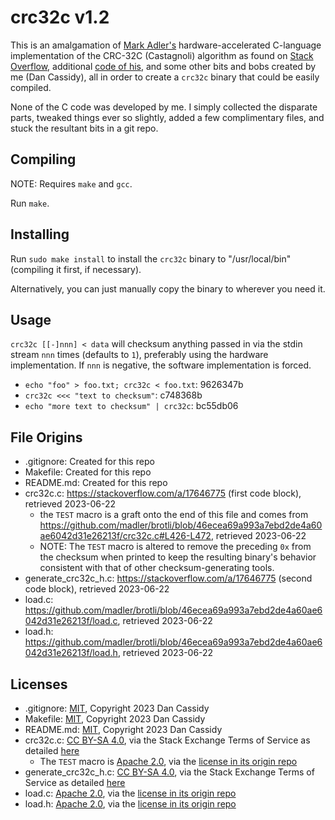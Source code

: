 # crc32c v1.2

This is an amalgamation of [Mark Adler's](https://github.com/madler) hardware-accelerated C-language implementation of the CRC-32C (Castagnoli) algorithm as found on [Stack Overflow](https://stackoverflow.com/a/17646775), additional [code of his](https://github.com/madler/brotli/blob/46ecea69a993a7ebd2de4a60ae6042d31e26213f), and some other bits and bobs created by me (Dan Cassidy), all in order to create a `crc32c` binary that could be easily compiled.

None of the C code was developed by me. I simply collected the disparate parts, tweaked things ever so slightly, added a few complimentary files, and stuck the resultant bits in a git repo.


## Compiling

NOTE: Requires `make` and `gcc`.

Run `make`.


## Installing

Run `sudo make install` to install the `crc32c` binary to "/usr/local/bin" (compiling it first, if necessary).

Alternatively, you can just manually copy the binary to wherever you need it.


## Usage

`crc32c [[-]nnn] < data` will checksum anything passed in via the stdin stream `nnn` times (defaults to `1`), preferably using the hardware implementation. If `nnn` is negative, the software implementation is forced.

- `echo "foo" > foo.txt; crc32c < foo.txt`: 9626347b
- `crc32c <<< "text to checksum"`: c748368b
- `echo "more text to checksum" | crc32c`: bc55db06


## File Origins

- .gitignore: Created for this repo
- Makefile: Created for this repo
- README.md: Created for this repo
- crc32c.c: <https://stackoverflow.com/a/17646775> (first code block), retrieved 2023-06-22
    - the `TEST` macro is a graft onto the end of this file and comes from <https://github.com/madler/brotli/blob/46ecea69a993a7ebd2de4a60ae6042d31e26213f/crc32c.c#L426-L472>, retrieved 2023-06-22
    - NOTE: The `TEST` macro is altered to remove the preceding `0x` from the checksum when printed to keep the resulting binary's behavior consistent with that of other checksum-generating tools.
- generate_crc32c_h.c: <https://stackoverflow.com/a/17646775> (second code block), retrieved 2023-06-22
- load.c: <https://github.com/madler/brotli/blob/46ecea69a993a7ebd2de4a60ae6042d31e26213f/load.c>, retrieved 2023-06-22
- load.h: <https://github.com/madler/brotli/blob/46ecea69a993a7ebd2de4a60ae6042d31e26213f/load.h>, retrieved 2023-06-22


## Licenses

- .gitignore: [MIT](https://opensource.org/license/mit/), Copyright 2023 Dan Cassidy
- Makefile: [MIT](https://opensource.org/license/mit/), Copyright 2023 Dan Cassidy
- README.md: [MIT](https://opensource.org/license/mit/), Copyright 2023 Dan Cassidy
- crc32c.c: [CC BY-SA 4.0](https://creativecommons.org/licenses/by-sa/4.0/), via the Stack Exchange Terms of Service as detailed [here](https://stackoverflow.com/help/licensing)
    - The `TEST` macro is [Apache 2.0](https://www.apache.org/licenses/LICENSE-2.0), via the [license in its origin repo](https://github.com/madler/brotli/blob/46ecea69a993a7ebd2de4a60ae6042d31e26213f/LICENSE)
- generate_crc32c_h.c: [CC BY-SA 4.0](https://creativecommons.org/licenses/by-sa/4.0/), via the Stack Exchange Terms of Service as detailed [here](https://stackoverflow.com/help/licensing)
- load.c: [Apache 2.0](https://www.apache.org/licenses/LICENSE-2.0), via the [license in its origin repo](https://github.com/madler/brotli/blob/46ecea69a993a7ebd2de4a60ae6042d31e26213f/LICENSE)
- load.h: [Apache 2.0](https://www.apache.org/licenses/LICENSE-2.0), via the [license in its origin repo](https://github.com/madler/brotli/blob/46ecea69a993a7ebd2de4a60ae6042d31e26213f/LICENSE)
